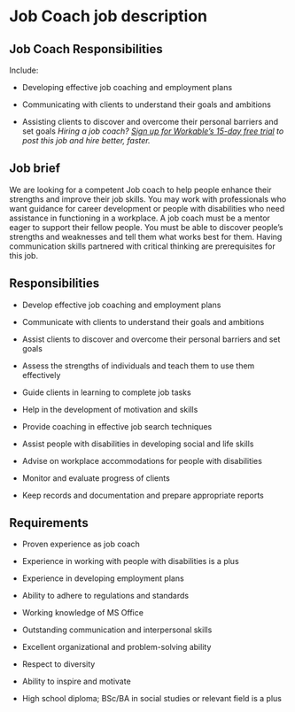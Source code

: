 # Job Coach job description


## Job Coach Responsibilities

Include:

* Developing effective job coaching and employment plans

* Communicating with clients to understand their goals and ambitions

* Assisting clients to discover and overcome their personal barriers and set goals
<em>Hiring a job coach? <a href="https://www.workable.com/post-jobs-for-free/customize?wid=4194&amp;utm_page=job-coach-job-description&amp;utm_program=ad-unit-right&amp;utm_tracking=job-descriptions-human-resources-job-descriptions">Sign up for Workable’s 15-day free trial</a> to post this job and hire better, faster.</em>


## Job brief

We are looking for a competent Job coach to help people enhance their strengths and improve their job skills. You may work with professionals who want guidance for career development or people with disabilities who need assistance in functioning in a workplace.
A job coach must be a mentor eager to support their fellow people. You must be able to discover people’s strengths and weaknesses and tell them what works best for them. Having communication skills partnered with critical thinking are prerequisites for this job.


## Responsibilities

* Develop effective job coaching and employment plans

* Communicate with clients to understand their goals and ambitions

* Assist clients to discover and overcome their personal barriers and set goals

* Assess the strengths of individuals and teach them to use them effectively

* Guide clients in learning to complete job tasks

* Help in the development of motivation and skills

* Provide coaching in effective job search techniques

* Assist people with disabilities in developing social and life skills

* Advise on workplace accommodations for people with disabilities

* Monitor and evaluate progress of clients

* Keep records and documentation and prepare appropriate reports


## Requirements

* Proven experience as job coach

* Experience in working with people with disabilities is a plus

* Experience in developing employment plans

* Ability to adhere to regulations and standards

* Working knowledge of MS Office

* Outstanding communication and interpersonal skills

* Excellent organizational and problem-solving ability

* Respect to diversity

* Ability to inspire and motivate

* High school diploma; BSc/BA in social studies or relevant field is a plus
